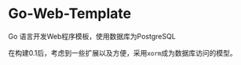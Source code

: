 Go-Web-Template
===============

Go 语言开发Web程序模板，使用数据库为PostgreSQL

在构建0.1后，考虑到一些扩展以及方便，采用`xorm`成为数据库访问的模型。